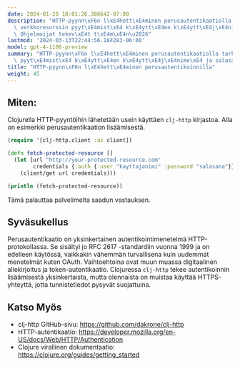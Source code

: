 ```yaml
---
date: 2024-01-20 18:01:26.386642-07:00
description: "HTTP-pyynn\xF6n l\xE4hett\xE4minen perusautentikaatiolla tarkoittaa\
  \ verkkoresurssin pyyt\xE4mist\xE4 k\xE4ytt\xE4en k\xE4ytt\xE4j\xE4nime\xE4 ja salasanaa.\
  \ Ohjelmoijat tekev\xE4t t\xE4m\xE4n\u2026"
lastmod: '2024-03-13T22:44:56.184283-06:00'
model: gpt-4-1106-preview
summary: "HTTP-pyynn\xF6n l\xE4hett\xE4minen perusautentikaatiolla tarkoittaa verkkoresurssin\
  \ pyyt\xE4mist\xE4 k\xE4ytt\xE4en k\xE4ytt\xE4j\xE4nime\xE4 ja salasanaa."
title: "HTTP-pyynn\xF6n l\xE4hett\xE4minen perusautentikoinnilla"
weight: 45
---
```


## Miten:
Clojurella HTTP-pyyntöihin lähetetään usein käyttäen `clj-http` kirjastoa. Alla on esimerkki perusautentikaation lisäämisestä.

```Clojure
(require '[clj-http.client :as client])

(defn fetch-protected-resource []
  (let [url "http://your-protected-resource.com"
        credentials {:auth {:user "kayttajanimi" :password "salasana"}}]
    (client/get url credentials)))

(println (fetch-protected-resource))
```
Tämä palauttaa palvelimelta saadun vastauksen.

## Syväsukellus
Perusautentikaatio on yksinkertainen autentikointimenetelmä HTTP-protokollassa. Se sisältyi jo RFC 2617 -standardiin vuonna 1999 ja on edelleen käytössä, vaikkakin vähemmän turvallisena kuin uudemmat menetelmät kuten OAuth. Vaihtoehtoina ovat muun muassa digitaalinen allekirjoitus ja token-autentikaatio. Clojuressa `clj-http` tekee autentikoinnin lisäämisestä yksinkertaista, mutta olennaista on muistaa käyttää HTTPS-yhteyttä, jotta tunnistetiedot pysyvät suojattuina.

## Katso Myös
- clj-http GitHub-sivu: https://github.com/dakrone/clj-http
- HTTP-autentikaatio: https://developer.mozilla.org/en-US/docs/Web/HTTP/Authentication
- Clojure virallinen dokumentaatio: https://clojure.org/guides/getting_started
